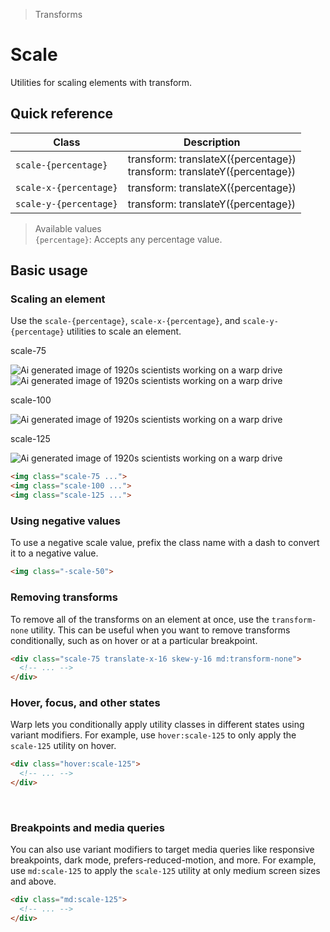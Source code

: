 > Transforms

# Scale
Utilities for scaling elements with transform.

## Quick reference

| Class                  | Description                                                                  |
| ---------------------- | ---------------------------------------------------------------------------- |
| `scale-{percentage}`   | transform: translateX({percentage})<br />transform: translateY({percentage}) |
| `scale-x-{percentage}` | transform: translateX({percentage})                                          |
| `scale-y-{percentage}` | transform: translateY({percentage})                                          |

> Available values <br />
> `{percentage}`: Accepts any percentage value. <br />

## Basic usage
### Scaling an element
Use the `scale-{percentage}`, `scale-x-{percentage}`, and `scale-y-{percentage}` utilities to scale an element.

<container>
<div class="flex items-center justify-around gap-16 sm:gap-4 pd-font-mono font-bold p-8 px-12 sm:px-8 pb-10 shrink-0">
<div class="flex flex-col items-center shrink-0">
  <p class="pd-font-medium pd-text-sm pd-text-slate-500 pd-font-mono text-center mb-32 dark:pd-text-slate-400">scale-75</p>
  <div class="relative">
    <div class="absolute inset-0">
      <img class="w-128 h-128 object-cover rounded-8 opacity-25" src="/20s-scientists.jpg" alt="Ai generated image of 1920s scientists working on a warp drive">
    </div>
    <div class="relative z-10 scale-75">
      <img class="w-128 h-128 object-cover rounded-8 pd-shadow-xl" src="/20s-scientists.jpg" alt="Ai generated image of 1920s scientists working on a warp drive">
      <div class="absolute inset-0 ring-1 ring-inset ring-black/10 rounded-lg"></div>
    </div>
  </div>
</div>
<div class="flex flex-col items-center shrink-0">
 <p class="pd-font-medium pd-text-sm pd-text-slate-500 pd-font-mono text-center mb-32 dark:pd-text-slate-400">scale-100</p>
  <div class="relative">
    <div class="relative z-10 scale-100">
      <img class="w-128 h-128 object-cover rounded-8 pd-shadow-xl" src="/20s-scientists.jpg" alt="Ai generated image of 1920s scientists working on a warp drive">
      <div class="absolute inset-0 ring-1 ring-inset ring-black/10 rounded-lg"></div>
    </div>
  </div>
</div>
<div class="flex flex-col items-center shrink-0">
 <p class="pd-font-medium pd-text-sm pd-text-slate-500 pd-font-mono text-center mb-32 dark:pd-text-slate-400">scale-125</p>
  <div class="relative">
    <div class="relative z-10 scale-125">
      <img class="w-128 h-128 object-cover rounded-8 pd-shadow-xl" src="/20s-scientists.jpg" alt="Ai generated image of 1920s scientists working on a warp drive">
      <div class="absolute inset-0 ring-1 ring-inset ring-black/10 rounded-lg"></div>
    </div>
  </div>
</div>
</div>
</container>

```html
<img class="scale-75 ...">
<img class="scale-100 ...">
<img class="scale-125 ...">
```

### Using negative values
To use a negative scale value, prefix the class name with a dash to convert it to a negative value.

```html
<img class="-scale-50">
```

### Removing transforms
To remove all of the transforms on an element at once, use the `transform-none` utility.
This can be useful when you want to remove transforms conditionally, such as on hover or at a particular breakpoint.

```html
<div class="scale-75 translate-x-16 skew-y-16 md:transform-none">
  <!-- ... -->
</div>
```

### Hover, focus, and other states
Warp lets you conditionally apply utility classes in different states using variant modifiers. For example, use `hover:scale-125` to only apply the `scale-125` utility on hover.

```html
<div class="hover:scale-125">
  <!-- ... -->
</div>
```
​
### Breakpoints and media queries
You can also use variant modifiers to target media queries like responsive breakpoints, dark mode, prefers-reduced-motion, and more. For example, use `md:scale-125` to apply the `scale-125` utility at only medium screen sizes and above.

```html
<div class="md:scale-125">
  <!-- ... -->
</div>
```


